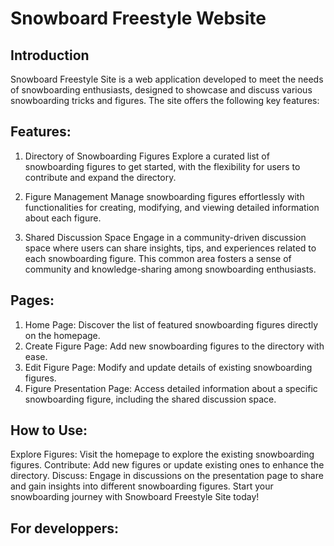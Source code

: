 # Snowboard Freestyle Website

## Introduction
Snowboard Freestyle Site is a web application developed to meet the needs of snowboarding enthusiasts, designed to showcase and discuss various snowboarding tricks and figures. The site offers the following key features:

## Features:
1. Directory of Snowboarding Figures
Explore a curated list of snowboarding figures to get started, with the flexibility for users to contribute and expand the directory.

2. Figure Management
Manage snowboarding figures effortlessly with functionalities for creating, modifying, and viewing detailed information about each figure.

3. Shared Discussion Space
Engage in a community-driven discussion space where users can share insights, tips, and experiences related to each snowboarding figure. This common area fosters a sense of community and knowledge-sharing among snowboarding enthusiasts.

## Pages:
1. Home Page: 
Discover the list of featured snowboarding figures directly on the homepage.
2. Create Figure Page: 
Add new snowboarding figures to the directory with ease.
3. Edit Figure Page: 
Modify and update details of existing snowboarding figures.
4. Figure Presentation Page: 
Access detailed information about a specific snowboarding figure, including the shared discussion space.

## How to Use:
Explore Figures: Visit the homepage to explore the existing snowboarding figures.
Contribute: Add new figures or update existing ones to enhance the directory.
Discuss: Engage in discussions on the presentation page to share and gain insights into different snowboarding figures.
Start your snowboarding journey with Snowboard Freestyle Site today!

## For developpers: